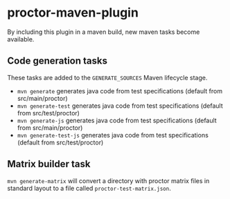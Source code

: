# proctor-maven-plugin

By including this plugin in a maven build, new maven tasks become available.

## Code generation tasks

These tasks are added to the `GENERATE_SOURCES` Maven lifecycle stage.

* `mvn generate` generates java code from test specifications (default from src/main/proctor)
* `mvn generate-test` generates java code from test specifications (default from src/test/proctor)
* `mvn generate-js` generates java code from test specifications (default from src/main/proctor)
* `mvn generate-test-js` generates java code from test specifications (default from src/test/proctor)

## Matrix builder task

`mvn generate-matrix` will convert a directory with proctor matrix files in standard layout to a file called `proctor-test-matrix.json`.
